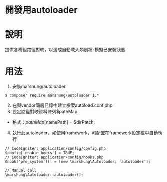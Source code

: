開發用autoloader
===

# 說明
提供各模組路徑對映，以達成自動載入類別檔-模擬已安裝狀態

# 用法
1. 安裝marshung/autoloader
```
$ composer require marshung/autoloader 1.*
```
2. 在與vendor同層目錄中建立檔案autoload.conf.php
3. 設定路徑對映資料陣列$pathMap
  - 格式：$pathMap[$namePath] = $dirPatch;
4. 執行此autoloader，如使用framework，可配置在framework設定檔中自動執行
```
// CodeIgniter: application/config/config.php
$config['enable_hooks'] = TRUE;
// CodeIgniter: application/config/hooks.php
$hook['pre_system'][] = [new \marshung\Autoloader, 'autoloader'];
```
```
// Manual call
\marshung\Autoloader::autoloader();
```